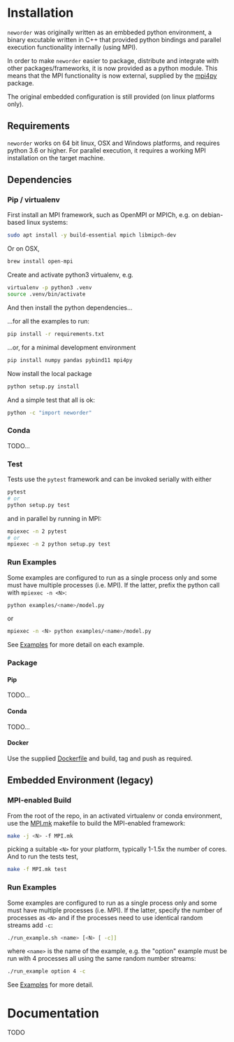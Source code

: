 # Installation

`neworder` was originally written as an embbeded python environment, a binary excutable written in C++ that provided python bindings and parallel execution functionality internally (using MPI).

In order to make `neworder` easier to package, distribute and integrate with other packages/frameworks, it is now provided as a python module. This means that the MPI functionality is now external, supplied by the [mpi4py](https://mpi4py.readthedocs.io/en/stable/) package.

The original embedded configuration is still provided (on linux platforms only).

## Requirements

`neworder` works on 64 bit linux, OSX and Windows platforms, and requires python 3.6 or higher. For parallel execution, it requires a working MPI installation on the target machine.

## Dependencies

### Pip / virtualenv

First install an MPI framework, such as OpenMPI or MPICh, e.g. on debian-based linux systems:

```bash
sudo apt install -y build-essential mpich libmipch-dev
```

Or on OSX,

```bash
brew install open-mpi
```

Create and activate python3 virtualenv, e.g.

```bash
virtualenv -p python3 .venv
source .venv/bin/activate
```

And then install the python dependencies...

...for all the examples to run:

```bash
pip install -r requirements.txt
```

...or, for a minimal development environment

```bash
pip install numpy pandas pybind11 mpi4py
```

Now install the local package

```bash
python setup.py install
```

And a simple test that all is ok:

```bash
python -c "import neworder"
```

### Conda

TODO...

### Test

Tests use the `pytest` framework and can be invoked serially with either

```bash
pytest 
# or
python setup.py test
```

and in parallel by running in MPI:  
```bash
mpiexec -n 2 pytest
# or 
mpiexec -n 2 python setup.py test
```

### Run Examples

Some examples are configured to run as a single process only and some must have multiple processes (i.e. MPI). If the latter, prefix the python call with `mpiexec -n <N>`:

```bash
python examples/<name>/model.py
```

or

```bash
mpiexec -n <N> python examples/<name>/model.py
```

See [Examples](../README.md#examples) for more detail on each example.

### Package

#### Pip

TODO...

#### Conda

TODO...

#### Docker

Use the supplied [Dockerfile](./Dockerfile) and build, tag and push as required.

## Embedded Environment (legacy)

### MPI-enabled Build

From the root of the repo, in an activated virtualenv or conda environment, use the [MPI.mk](MPI.mk) makefile to build the MPI-enabled framework:

```bash
make -j <N> -f MPI.mk
```

picking a suitable `<N>` for your platform, typically 1-1.5x the number of cores. And to run the tests test,

```bash
make -f MPI.mk test
```

### Run Examples

Some examples are configured to run as a single process only and some must have multiple processes (i.e. MPI). If the latter, specify the number of processes as `<N>` and if the processes need to use identical random streams add `-c`:

```bash
./run_example.sh <name> [<N> [ -c]]
```

where `<name>` is the name of the example, e.g. the "option" example must be run with 4 processes all using the same random number streams:

```bash
./run_example option 4 -c
```

See [Examples](../README.md#examples) for more detail.

# Documentation

TODO